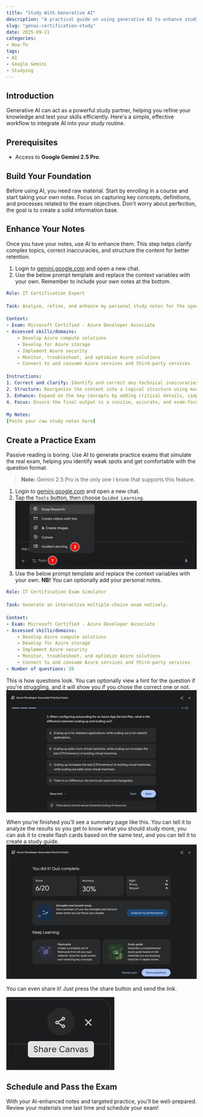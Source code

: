 ```yaml
---
title: "Study With Generative AI"
description: "A practical guide on using generative AI to enhance study notes and create practice exams."
slug: "genai-certification-study"
date: 2025-09-21
categories:
- How-To
tags:
- AI
- Google Gemini
- Studying
---
```


## Introduction
Generative AI can act as a powerful study partner, helping you refine your knowledge and test your skills efficiently. Here's a simple, effective workflow to integrate AI into your study routine.

## Prerequisites
- Access to **Google Gemini 2.5 Pro**.

## Build Your Foundation
Before using AI, you need raw material. Start by enrolling in a course and start taking your own notes. Focus on capturing key concepts, definitions, and processes related to the exam objectives. Don't worry about perfection, the goal is to create a solid information base.

## Enhance Your Notes
Once you have your notes, use AI to enhance them. This step helps clarify complex topics, correct inaccuracies, and structure the content for better retention.

1. Login to [gemini.google.com](https://gemini.google.com) and open a new chat.
2. Use the below prompt template and replace the context variables with your own. Remember to include your own notes at the bottom.
```yaml
Role: IT Certification Expert

Task: Analyze, refine, and enhance my personal study notes for the specified IT certification exam.

Context:
- Exam: Microsoft Certified - Azure Developer Associate
- Assessed skills/domains:
    - Develop Azure compute solutions
    - Develop for Azure storage
    - Implement Azure security
    - Monitor, troubleshoot, and optimize Azure solutions
    - Connect to and consume Azure services and third-party services

Instructions:
1. Correct and clarify: Identify and correct any technical inaccuracies in my notes. Rephrase complex topics for better clarity.
2. Structure: Reorganize the content into a logical structure using markdown (headings, bullet points, tables, and bold text) for improved readability.
3. Enhance: Expand on the key concepts by adding critical details, simple analogies, or examples that are relevant to the exam objectives.
4. Focus: Ensure the final output is a concise, accurate, and exam-focused study guide based on my initial input.

My Notes:
[Paste your raw study notes here]
```

## Create a Practice Exam
Passive reading is boring. Use AI to generate practice exams that simulate the real exam, helping you identify weak spots and get comfortable with the question format.

> **Note:** Gemini 2.5 Pro is the only one I know that supports this feature.

1. Login to [gemini.google.com](https://gemini.google.com) and open a new chat.
2. Tap the `Tools` button, then choose `Guided Learning`. 
![](gemini-choose-learning.png)
3. Use the below prompt template and replace the context variables with your own. **NB!** You can optionally add your personal notes.
```yaml
Role: IT Certification Exam Simulator

Task: Generate an interactive multiple-choice exam natively.

Context:
- Exam: Microsoft Certified - Azure Developer Associate
- Assessed skills/domains:
    - Develop Azure compute solutions
    - Develop for Azure storage
    - Implement Azure security
    - Monitor, troubleshoot, and optimize Azure solutions
    - Connect to and consume Azure services and third-party services
- Number of questions: 20
```

This is how questions look. You can optionally view a hint for the question if you're struggling, and it will show you if you chose the correct one or not.
![](exam-question.png)

When you're finished you'll see a summary page like this. You can tell it to analyze the results so you get to know what you should study more, you can ask it to create flash cards based on the same test, and you can tell it to create a study guide.
![](exam-end.png)

You can even share it! Just press the share button and send the link. 

![](exam-share.png)

## Schedule and Pass the Exam
With your AI-enhanced notes and targeted practice, you'll be well-prepared. Review your materials one last time and schedule your exam!